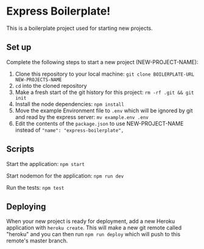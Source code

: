 # Express Boilerplate!

This is a boilerplate project used for starting new projects.

## Set up

Complete the following steps to start a new project (NEW-PROJECT-NAME):

1. Clone this repository to your local machine: `git clone BOILERPLATE-URL NEW-PROJECTS-NAME`
2. `cd` into the cloned repository
3. Make a fresh start of the git history for this project: `rm -rf .git && git init`
4. Install the node dependencies: `npm install`
5. Move the example Environment file to `.env` which will be ignored by git and read by the express server: `mv example.env .env`
6. Edit the contents of the `package.json` to use NEW-PROJECT-NAME instead of `"name": "express-boilerplate",`

## Scripts

Start the application: `npm start`

Start nodemon for the application: `npm run dev`

Run the tests: `npm test`

## Deploying

When your new project is ready for deployment, add a new Heroku application with `heroku create`. This will make a new git remote called "heroku" and you can then run `npm run deploy` which will push to this remote's master branch.